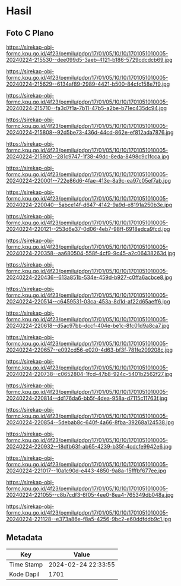 # Hasil

## Foto C Plano

https://sirekap-obj-formc.kpu.go.id/4f23/pemilu/pdpr/17/01/05/10/10/1701051010005-20240224-215530--dee099d5-3aeb-4121-b186-5729cdcdcb69.jpg

https://sirekap-obj-formc.kpu.go.id/4f23/pemilu/pdpr/17/01/05/10/10/1701051010005-20240224-215629--6134af89-2989-4421-b500-84cfc158e7f9.jpg

https://sirekap-obj-formc.kpu.go.id/4f23/pemilu/pdpr/17/01/05/10/10/1701051010005-20240224-215710--fa3d7f1a-7b11-47b5-a2be-b71ec435dc94.jpg

https://sirekap-obj-formc.kpu.go.id/4f23/pemilu/pdpr/17/01/05/10/10/1701051010005-20240224-215808--92d5be73-436d-44cd-862e-ef812ada7876.jpg

https://sirekap-obj-formc.kpu.go.id/4f23/pemilu/pdpr/17/01/05/10/10/1701051010005-20240224-215920--281c9747-1f38-49dc-8eda-8498c9c1fcca.jpg

https://sirekap-obj-formc.kpu.go.id/4f23/pemilu/pdpr/17/01/05/10/10/1701051010005-20240224-220001--722e86d6-4fae-413e-8a9c-ea97c05ef7ab.jpg

https://sirekap-obj-formc.kpu.go.id/4f23/pemilu/pdpr/17/01/05/10/10/1701051010005-20240224-220040--5abce14f-d647-4142-9a9d-e8191a250b3e.jpg

https://sirekap-obj-formc.kpu.go.id/4f23/pemilu/pdpr/17/01/05/10/10/1701051010005-20240224-220121--253d6e37-0d06-4eb7-98ff-6918edca9fcd.jpg

https://sirekap-obj-formc.kpu.go.id/4f23/pemilu/pdpr/17/01/05/10/10/1701051010005-20240224-220358--aa680504-558f-4cf9-9c45-a2c06438263d.jpg

https://sirekap-obj-formc.kpu.go.id/4f23/pemilu/pdpr/17/01/05/10/10/1701051010005-20240224-220436--613a851b-534e-459d-b927-c0ffa6acbce8.jpg

https://sirekap-obj-formc.kpu.go.id/4f23/pemilu/pdpr/17/01/05/10/10/1701051010005-20240224-220514--c6459531-03ca-453a-8d1d-af22d65aeff6.jpg

https://sirekap-obj-formc.kpu.go.id/4f23/pemilu/pdpr/17/01/05/10/10/1701051010005-20240224-220618--d5ac97bb-dccf-404e-be1c-8fc01d9a8ca7.jpg

https://sirekap-obj-formc.kpu.go.id/4f23/pemilu/pdpr/17/01/05/10/10/1701051010005-20240224-220657--e092cd56-e020-4d63-bf3f-781fe209208c.jpg

https://sirekap-obj-formc.kpu.go.id/4f23/pemilu/pdpr/17/01/05/10/10/1701051010005-20240224-220738--c0652804-1fcd-47b8-924c-5401b2562f27.jpg

https://sirekap-obj-formc.kpu.go.id/4f23/pemilu/pdpr/17/01/05/10/10/1701051010005-20240224-220814--dd176da6-bb5f-4dea-958a-d7115c11763f.jpg

https://sirekap-obj-formc.kpu.go.id/4f23/pemilu/pdpr/17/01/05/10/10/1701051010005-20240224-220854--5debab8c-640f-4a66-8fba-39268a124538.jpg

https://sirekap-obj-formc.kpu.go.id/4f23/pemilu/pdpr/17/01/05/10/10/1701051010005-20240224-220932--18dfb63f-ab65-4239-b35f-4cdcfe9942e6.jpg

https://sirekap-obj-formc.kpu.go.id/4f23/pemilu/pdpr/17/01/05/10/10/1701051010005-20240224-221017--10a1c90d-e443-4850-9a8a-15fffbf677ee.jpg

https://sirekap-obj-formc.kpu.go.id/4f23/pemilu/pdpr/17/01/05/10/10/1701051010005-20240224-221055--c8b7cdf3-6f05-4ee0-8ea4-765349db048a.jpg

https://sirekap-obj-formc.kpu.go.id/4f23/pemilu/pdpr/17/01/05/10/10/1701051010005-20240224-221128--e373a86e-f8a5-4256-9bc2-e60ddfddb9c1.jpg


## Metadata

| Key        | Value               |
| ---------- | ------------------- |
| Time Stamp | 2024-02-24 22:33:55 |
| Kode Dapil | 1701                |



